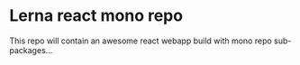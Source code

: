# Lerna react mono repo
This repo will contain an awesome react webapp build with mono repo sub-packages...